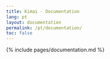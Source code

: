```yaml
---
title: Kimai - Documentation
lang: pt
layout: documentation
permalink: /pt/documentation/
toc: false
---
```


{% include pages/documentation.md %}
